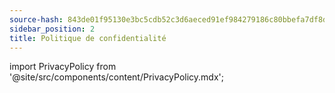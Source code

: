 ```yaml
---
source-hash: 843de01f95130e3bc5cdb52c3d6aeced91ef984279186c80bbefa7df8de573f3
sidebar_position: 2
title: Politique de confidentialité
---
```

import PrivacyPolicy from '@site/src/components/content/PrivacyPolicy.mdx';

<PrivacyPolicy/>